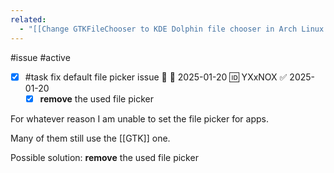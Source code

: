 ```yaml
---
related:
  - "[[Change GTKFileChooser to KDE Dolphin file chooser in Arch Linux - max dev blog & other stuff]]"
---
```

#issue #active 

- [x] #task fix default file picker issue 🔼 📅 2025-01-20 🆔 YXxNOX ✅ 2025-01-20
	- [x] **remove** the used file picker

For whatever reason I am unable to set the file picker for apps.

Many of them still use the [[GTK]] one.

Possible solution: **remove** the used file picker
